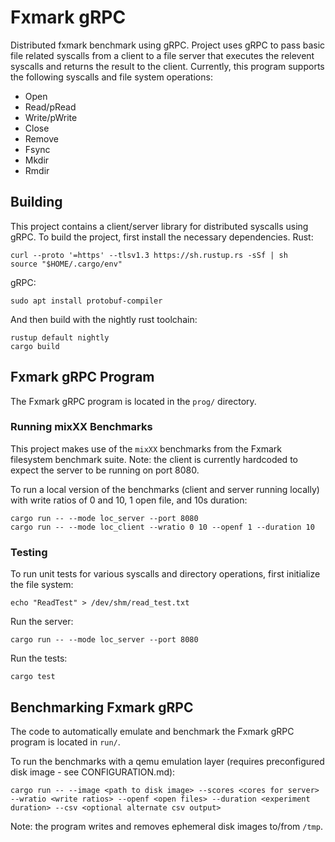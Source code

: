 # Fxmark gRPC

Distributed fxmark benchmark using gRPC. Project uses gRPC to pass basic file related syscalls from a client to a file server that executes the relevent syscalls and returns the result to the client. Currently, this program supports the following syscalls and file system operations:

- Open
- Read/pRead
- Write/pWrite
- Close
- Remove
- Fsync
- Mkdir
- Rmdir

## Building

This project contains a client/server library for distributed syscalls using gRPC. To build the project, first install the necessary dependencies.
Rust:
```
curl --proto '=https' --tlsv1.3 https://sh.rustup.rs -sSf | sh
source "$HOME/.cargo/env"
```
gRPC:
```
sudo apt install protobuf-compiler
```
And then build with the nightly rust toolchain:
```
rustup default nightly
cargo build
```

## Fxmark gRPC Program

The Fxmark gRPC program is located in the ```prog/``` directory.

### Running mixXX Benchmarks

This project makes use of the ```mixXX``` benchmarks from the Fxmark filesystem benchmark suite. Note: the client is currently hardcoded to expect the server to be running on port 8080.

To run a local version of the benchmarks (client and server running locally) with write ratios of 0 and 10, 1 open file, and 10s duration:
```
cargo run -- --mode loc_server --port 8080 
cargo run -- --mode loc_client --wratio 0 10 --openf 1 --duration 10
```

### Testing

To run unit tests for various syscalls and directory operations, first initialize the file system:
```
echo "ReadTest" > /dev/shm/read_test.txt
```
Run the server:
```
cargo run -- --mode loc_server --port 8080
```
Run the tests:
```
cargo test
```

## Benchmarking Fxmark gRPC

The code to automatically emulate and benchmark the Fxmark gRPC program is located in ```run/```.

To run the benchmarks with a qemu emulation layer (requires preconfigured disk image - see CONFIGURATION.md):
```
cargo run -- --image <path to disk image> --scores <cores for server> --wratio <write ratios> --openf <open files> --duration <experiment duration> --csv <optional alternate csv output>
```
Note: the program writes and removes ephemeral disk images to/from ```/tmp```.
